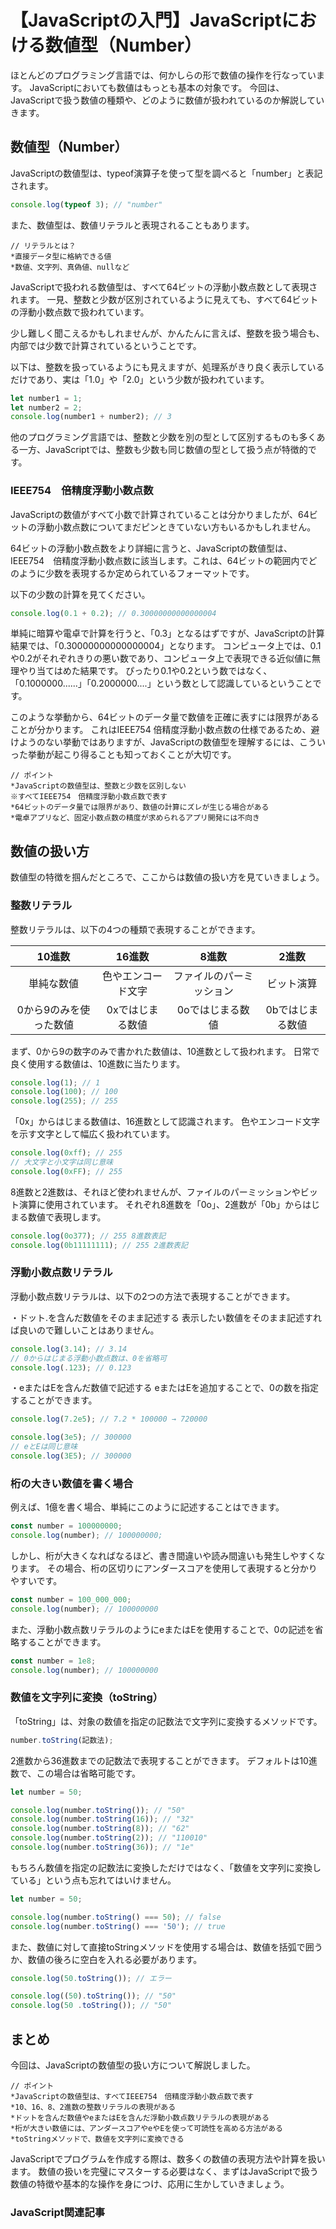 # 【JavaScriptの入門】JavaScriptにおける数値型（Number）

ほとんどのプログラミング言語では、何かしらの形で数値の操作を行なっています。
JavaScriptにおいても数値はもっとも基本の対象です。
今回は、JavaScriptで扱う数値の種類や、どのように数値が扱われているのか解説していきます。

## 数値型（Number）
JavaScriptの数値型は、typeof演算子を使って型を調べると「number」と表記されます。
```javascript
console.log(typeof 3); // "number"
```

また、数値型は、数値リテラルと表現されることもあります。
```
// リテラルとは？
*直接データ型に格納できる値
*数値、文字列、真偽値、nullなど
```

JavaScriptで扱われる数値型は、すべて64ビットの浮動小数点数として表現されます。
一見、整数と少数が区別されているように見えても、すべて64ビットの浮動小数点数で扱われています。

少し難しく聞こえるかもしれませんが、かんたんに言えば、整数を扱う場合も、内部では少数で計算されているということです。

以下は、整数を扱っているようにも見えますが、処理系がきり良く表示しているだけであり、実は「1.0」や「2.0」という少数が扱われています。

```javascript
let number1 = 1;
let number2 = 2;
console.log(number1 + number2); // 3
```

他のプログラミング言語では、整数と少数を別の型として区別するものも多くある一方、JavaScriptでは、整数も少数も同じ数値の型として扱う点が特徴的です。

### IEEE754　倍精度浮動小数点数
JavaScriptの数値がすべて小数で計算されていることは分かりましたが、64ビットの浮動小数点数についてまだピンときていない方もいるかもしれません。

64ビットの浮動小数点数をより詳細に言うと、JavaScriptの数値型は、IEEE754　倍精度浮動小数点数に該当します。これは、64ビットの範囲内でどのように少数を表現するか定められているフォーマットです。

以下の少数の計算を見てください。

```javascript
console.log(0.1 + 0.2); // 0.30000000000000004
```
単純に暗算や電卓で計算を行うと、「0.3」となるはずですが、JavaScriptの計算結果では、「0.30000000000000004」となります。
コンピュータ上では、0.1や0.2がそれぞれきりの悪い数であり、コンピュータ上で表現できる近似値に無理やり当てはめた結果です。
ぴったり0.1や0.2という数ではなく、「0.1000000......」「0.2000000....」という数として認識しているということです。

このような挙動から、64ビットのデータ量で数値を正確に表すには限界があることが分かります。
これはIEEE754 倍精度浮動小数点数の仕様であるため、避けようのない挙動ではありますが、JavaScriptの数値型を理解するには、こういった挙動が起こり得ることも知っておくことが大切です。

```
// ポイント
*JavaScriptの数値型は、整数と少数を区別しない
※すべてIEEE754　倍精度浮動小数点数で表す
*64ビットのデータ量では限界があり、数値の計算にズレが生じる場合がある
*電卓アプリなど、固定小数点数の精度が求められるアプリ開発には不向き
```

## 数値の扱い方
数値型の特徴を掴んだところで、ここからは数値の扱い方を見ていきましょう。

### 整数リテラル
整数リテラルは、以下の4つの種類で表現することができます。

|10進数|16進数|8進数|2進数|
|:---:|:---:|:---:|:---:|
|単純な数値|色やエンコード文字|ファイルのパーミッション|ビット演算|
|0から9のみを使った数値|0xではじまる数値|0oではじまる数値|0bではじまる数値|

まず、0から9の数字のみで書かれた数値は、10進数として扱われます。
日常で良く使用する数値は、10進数に当たります。
```javascript
console.log(1); // 1
console.log(100); // 100
console.log(255); // 255
```

「0x」からはじまる数値は、16進数として認識されます。
色やエンコード文字を示す文字として幅広く扱われています。
```javascript
console.log(0xff); // 255
// 大文字と小文字は同じ意味
console.log(0xFF); // 255
```

8進数と2進数は、それほど使われませんが、ファイルのパーミッションやビット演算に使用されています。
それぞれ8進数を「0o」、2進数が「0b」からはじまる数値で表現します。
```javascript
console.log(0o377); // 255 8進数表記
console.log(0b11111111); // 255 2進数表記
```

### 浮動小数点数リテラル
浮動小数点数リテラルは、以下の2つの方法で表現することができます。

・ドット.を含んだ数値をそのまま記述する
表示したい数値をそのまま記述すれば良いので難しいことはありません。
```javascript
console.log(3.14); // 3.14
// 0からはじまる浮動小数点数は、0を省略可
console.log(.123); // 0.123
```

・eまたはEを含んだ数値で記述する
eまたはEを追加することで、0の数を指定することができます。
```javascript
console.log(7.2e5); // 7.2 * 100000 → 720000

console.log(3e5); // 300000
// eとEは同じ意味
console.log(3E5); // 300000
```

### 桁の大きい数値を書く場合
例えば、1億を書く場合、単純にこのように記述することはできます。
```javascript
const number = 100000000;
console.log(number); // 100000000;
```

しかし、桁が大きくなればなるほど、書き間違いや読み間違いも発生しやすくなります。
その場合、桁の区切りにアンダースコアを使用して表現すると分かりやすいです。
```javascript
const number = 100_000_000;
console.log(number); // 100000000
```

また、浮動小数点数リテラルのようにeまたはEを使用することで、0の記述を省略することができます。
```javascript
const number = 1e8;
console.log(number); // 100000000
```

### 数値を文字列に変換（toString）
「toString」は、対象の数値を指定の記数法で文字列に変換するメソッドです。
```javascript
number.toString(記数法);
```
2進数から36進数までの記数法で表現することができます。
デフォルトは10進数で、この場合は省略可能です。

```javascript
let number = 50;

console.log(number.toString()); // "50"
console.log(number.toString(16)); // "32"
console.log(number.toString(8)); // "62"
console.log(number.toString(2)); // "110010"
console.log(number.toString(36)); // "1e"
```

もちろん数値を指定の記数法に変換しただけではなく、「数値を文字列に変換している」という点も忘れてはいけません。
```javascript
let number = 50;

console.log(number.toString() === 50); // false
console.log(number.toString() === '50'); // true
```

また、数値に対して直接toStringメソッドを使用する場合は、数値を括弧で囲うか、数値の後ろに空白を入れる必要があります。
```javascript
console.log(50.toString()); // エラー

console.log((50).toString()); // "50"
console.log(50 .toString()); // "50"
```

## まとめ
今回は、JavaScriptの数値型の扱い方について解説しました。
```
// ポイント
*JavaScriptの数値型は、すべてIEEE754　倍精度浮動小数点数で表す
*10、16、8、2進数の整数リテラルの表現がある
*ドットを含んだ数値やeまたはEを含んだ浮動小数点数リテラルの表現がある
*桁が大きい数値には、アンダースコアやeやEを使って可読性を高める方法がある
*toStringメソッドで、数値を文字列に変換できる
```

JavaScriptでプログラムを作成する際は、数多くの数値の表現方法や計算を扱います。
数値の扱いを完璧にマスターする必要はなく、まずはJavaScriptで扱う数値の特徴や基本的な操作を身につけ、応用に生かしていきましょう。

### JavaScript関連記事
<a clink src="https://tcd-theme.com/2022/01/javascript-typeofdata.html"></a>
<a clink src="https://tcd-theme.com/2021/05/javascript-primitive.html"></a>